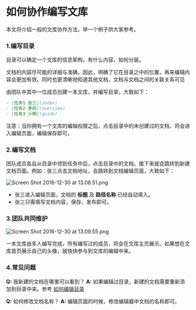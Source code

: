 # 如何协作编写文库


本文将介绍一般的文库协作方法，举一个例子供大家参考。

### 1.编写目录

目录可以确定一个文库的信息架构，有什么内容，如何分层。

文档的内容尽可能的详细与准确，因此，明确了它在目录之中的位置，再来编辑内容会更加有效。同时也更清晰地知道其他文档，文档与文档之间的关联关系可见

由团队中其中一位成员创建一本文库，并编写目录，大致如下：

```markdown
- [任务1 张三](index)
- [任务2 李四](overview)
- [任务3 小明](guide)
```

注意：当你拥有一个文库的编辑权限之后，点击目录中的未创建过的文档，将会进入编辑页面，编辑保存即可。

### 2.编写文档

团队成员各自从目录中领到任务中后，点击目录中的文档，接下来就会跳转到新建文档页面。例如：张三点击文档地址，会跳转到文档编辑页面，大致如下：


![Screen Shot 2016-12-30 at 13.08.51.png](https://zos.alipayobjects.com/skylark/cdcbb4d8-ac1f-45da-8cbf-22e345575c2f/attach/3/36eda62f6131051d/ScreenShot2016-12-30at13.08.51.png)


* 张三进入编辑页面，文档的 **标题** 及 **路径名称** 已经自动填入。
* 张三只需填写文档内容，保存、发布即可。

### 3.团队共同维护

![Screen Shot 2016-12-30 at 13.09.55.png](https://zos.alipayobjects.com/skylark/fd3abc27-7741-4c34-bd04-d207db1182d6/attach/3/6b77e443e0d3955e/ScreenShot2016-12-30at13.09.55.png)

一本文库由多人编写完成，所有编写过的成员，将会在文库主页展示。如果想在文库首页展示自己的头像，就快快参与到文库的编辑中来。

### 4.常见问题

**Q:** 我新建的文档在哪里可以看到？
**A:** 如果编辑过目录，新建的文档需要重新添加到目录中来。参考 [如何编辑目录](how-to-edit-toc)

**Q:** 如何修改文档名称？
**A:** 编辑页面的时候，修改编辑器中文档的名称即可。



